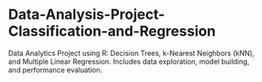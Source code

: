 # Data-Analysis-Project-Classification-and-Regression
Data Analytics Project using R: Decision Trees, k-Nearest Neighbors (kNN), and Multiple Linear Regression. Includes data exploration, model building, and performance evaluation.
